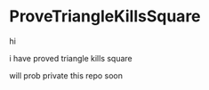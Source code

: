 # ProveTriangleKillsSquare
hi

i have proved triangle kills square

will prob private this repo soon
